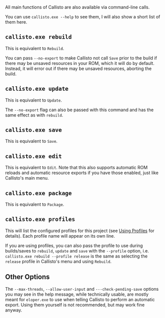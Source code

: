 All main functions of Callisto are also available via command-line calls.

You can use `callisto.exe --help` to see them, I will also show a short list of them here.

## `callisto.exe rebuild`

This is equivalent to `Rebuild`.

You can pass `--no-export` to make Callisto not call `Save` prior to the build if there may be unsaved resources in your ROM, which it will do by default. Instead, it will error out if there may be unsaved resources, aborting the build.

## `callisto.exe update`

This is equivalent to `Update`.

The `--no-export` flag can also be passed with this command and has the same effect as with `rebuild`.

## `callisto.exe save`

This is equivalent to `Save`.

## `callisto.exe edit`

This is equivalent to `Edit`. Note that this also supports automatic ROM reloads and automatic resource exports if you have those enabled, just like Callisto's main menu.

## `callisto.exe package`

This is equivalent to `Package`.

## `callisto.exe profiles`

This will list the configured profiles for this project (see [Using Profiles](Using-Profiles) for details). Each profile name will appear on its own line.

If you are using profiles, you can also pass the profile to use during builds/saves to `rebuild`, `update` and `save` with the `--profile` option, i.e. `callisto.exe rebuild --profile release` is the same as selecting the `release` profile in Callisto's menu and using `Rebuild`.

## Other Options

The `--max-threads`, `--allow-user-input` and `---check-pending-save` options you may see in the help message, while technically usable, are mostly meant for `eloper.exe` to use when telling Callisto to perform an automatic export. Using them yourself is not recommended, but may work fine anyway.